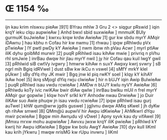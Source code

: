# Œ 1154 ‰
---
ijn kau krim nIswxu pieAw ]9]1]
BYrau mhlw 3 Gru 2
<> siqgur pRswid ]
iqin krqY ieku clqu aupwieAw ] Anhd bwxI sbid suxwieAw ] mnmuiK
BUly gurmuiK buJwieAw ] kwrxu krqw krdw AwieAw ]1] gur kw sbdu myrY
AMqir iDAwnu ] hau kbhu n Cofau hir kw nwmu ]1] rhwau ] ipqw pRhlwdu
pVx pTwieAw ] lY pwtI pwDy kY AwieAw ] nwm ibnw nh pVau Acwr ]
myrI ptIAw iliK dyhu goibMd murwir ]2] puqR pRihlwd isau kihAw mwie ]
privriq n pVhu rhI smJwie ] inrBau dwqw hir jIau myrY nwil ] jy
hir Cofau qau kuil lwgY gwil ]3] pRhlwid siB cwtVy ivgwry ] hmwrw
kihAw n suxY Awpxy kwrj svwry ] sB ngrI mih Bgiq idRVweI ] dust
sBw kw ikCu n vsweI ]4] sMfY mrkY kIeI pUkwr ] sBy dYq rhy JK mwir ]
Bgq jnw kI piq rwKY soeI ] kIqy kY kihAY ikAw hoeI ]5] ikrq sMjogI
dYiq rwju clwieAw ] hir n bUJY iqin Awip BulwieAw ] puqR pRhlwd isau
vwdu rcwieAw ] AMDw n bUJY kwlu nyVY AwieAw ]6] pRhlwdu koTy ivic
rwiKAw bwir dIAw qwlw ] inrBau bwlku mUil n freI myrY AMqir gur
gopwlw ] kIqw hovY srIkI krY Anhodw nwau DrwieAw ] jo Duir iliKAw suo
Awie phuqw jn isau vwdu rcwieAw ]7] ipqw pRhlwd isau gurj auTweI ]
khW qum@wrw jgdIs gusweI ] jgjIvnu dwqw AMiq sKweI ] jh dyKw qh
rihAw smweI ]8] QMm@ü aupwiV hir Awpu idKwieAw ] AhMkwrI dYqu mwir
pcwieAw ] Bgqw min Awnµdu vjI vDweI ] Apny syvk kau dy vifAweI
]9] jMmxu mrxw mohu aupwieAw ] Awvxu jwxw krqY iliK pwieAw ]
pRhlwd kY kwrij hir Awpu idKwieAw ] Bgqw kw bolu AwgY AwieAw ]10]
dyv kulI liKmI kau krih jYkwru ] mwqw nrisMG kw rUpu invwru ] liKmI
####
